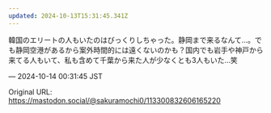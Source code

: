 ```yaml
---
updated: 2024-10-13T15:31:45.341Z
---
```


<p>韓国のエリートの人もいたのはびっくりしちゃった。静岡まで来るなんて…。でも静岡空港があるから案外時間的には遠くないのかも？国内でも岩手や神戸から来てる人もいて、私も含めて千葉から来た人が少なくとも3人もいた…笑</p>

&mdash; 2024-10-14 00:31:45 JST

Original URL: https://mastodon.social/@sakuramochi0/113300832606165220
